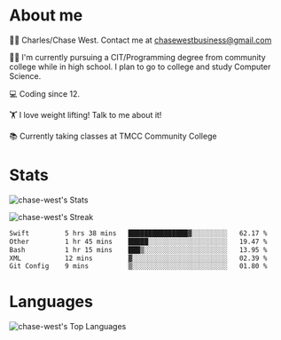 # About me
🙋‍♂️ Charles/Chase West. Contact me at chasewestbusiness@gmail.com

👨‍🎓 I'm currently pursuing a CIT/Programming degree from community college
while in high school. I plan to go to college and study Computer Science. 

💻 Coding since 12.

🏋️ I love weight lifting! Talk to me about it! 

📚 Currently taking classes at TMCC Community College 

# Stats 

![chase-west's Stats](https://github-readme-stats.vercel.app/api?username=chase-west&theme=prussian&show_icons=true&hide_border=false&count_private=true)


![chase-west's Streak](https://github-readme-streak-stats.herokuapp.com/?user=chase-west&theme=prussian&hide_border=false)

<!--START_SECTION:waka-->

```txt
Swift         5 hrs 38 mins   ███████████████▓░░░░░░░░░   62.17 %
Other         1 hr 45 mins    █████░░░░░░░░░░░░░░░░░░░░   19.47 %
Bash          1 hr 15 mins    ███▒░░░░░░░░░░░░░░░░░░░░░   13.95 %
XML           12 mins         ▓░░░░░░░░░░░░░░░░░░░░░░░░   02.39 %
Git Config    9 mins          ▒░░░░░░░░░░░░░░░░░░░░░░░░   01.80 %
```

<!--END_SECTION:waka-->


# Languages 
![chase-west's Top Languages](https://github-readme-stats.vercel.app/api/top-langs/?username=chase-west&theme=prussian&show_icons=true&hide_border=false&layout=compact)


